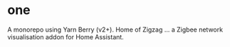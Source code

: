 # one
A monorepo using Yarn Berry (v2+).
Home of Zigzag ... a Zigbee network visualisation addon for Home Assistant.
